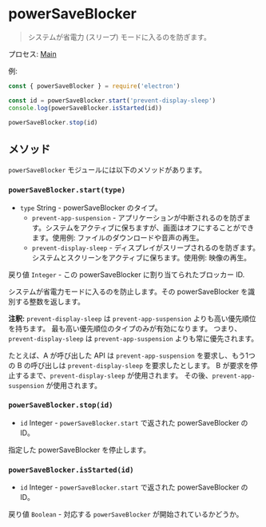 # powerSaveBlocker

> システムが省電力 (スリープ) モードに入るのを防ぎます。

プロセス: [Main](../glossary.md#main-process)

例:

```javascript
const { powerSaveBlocker } = require('electron')

const id = powerSaveBlocker.start('prevent-display-sleep')
console.log(powerSaveBlocker.isStarted(id))

powerSaveBlocker.stop(id)
```

## メソッド

`powerSaveBlocker` モジュールには以下のメソッドがあります。

### `powerSaveBlocker.start(type)`

* `type` String - powerSaveBlocker のタイプ。 
  * `prevent-app-suspension` - アプリケーションが中断されるのを防ぎます。システムをアクティブに保ちますが、画面はオフにすることができます。使用例: ファイルのダウンロードや音声の再生。
  * `prevent-display-sleep` - ディスプレイがスリープされるのを防ぎます。システムとスクリーンをアクティブに保ちます。使用例: 映像の再生。

戻り値 `Integer` - この powerSaveBlocker に割り当てられたブロッカー ID.

システムが省電力モードに入るのを防止します。その powerSaveBlocker を識別する整数を返します。

**注釈:** `prevent-display-sleep` は `prevent-app-suspension` よりも高い優先順位を持ちます。 最も高い優先順位のタイプのみが有効になります。 つまり、`prevent-display-sleep` は `prevent-app-suspension` よりも常に優先されます。

たとえば、A が呼び出した API は `prevent-app-suspension` を要求し、もう1つの B の呼び出しは `prevent-display-sleep` を要求したとします。 B が要求を停止するまで、`prevent-display-sleep` が使用されます。 その後、`prevent-app-suspension` が使用されます。

### `powerSaveBlocker.stop(id)`

* `id` Integer - `powerSaveBlocker.start` で返された powerSaveBlocker の ID。

指定した powerSaveBlocker を停止します。

### `powerSaveBlocker.isStarted(id)`

* `id` Integer - `powerSaveBlocker.start` で返された powerSaveBlocker の ID。

戻り値 `Boolean` - 対応する `powerSaveBlocker` が開始されているかどうか。